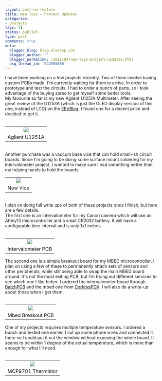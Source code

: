 ```yaml
---
layout: post-no-feature
title: New Toys – Project Updates
categories:
- projects
tags: []
status: publish
type: post
comments: true
meta:
  blogger_blog: blog.alvarop.com
  blogger_author: ''
  blogger_permalink: /2011/04/new-toys-project-updates.html
  dsq_thread_id: '622585806'
---
```

I have been working on a few projects recently. Two of them involve having custom PCBs made. I'm currently waiting for them to arrive. In order to prototype and test the circuits, I had to order a bunch of parts, so I took advantage of the buying spree to get myself some better tools.<br />My favourite so far is my new Agilent U1251A Multimeter. After seeing the great review of the U1253A (which is just the OLED display version of this one, instead of LCD) on the <span id="goog_925977509"></span><a href="http://www.eevblog.com/2010/01/24/eevblog-56-agilent-u1253a-oled-multimeter-review-teardown/">EEVBlog<span id="goog_925977510"></span></a>, I found one for a decent price and decided to get it.<br /><br /><table align="center" cellpadding="0" cellspacing="0" class="tr-caption-container" style="margin-left: auto; margin-right: auto; text-align: center;"><tbody><tr><td style="text-align: center;"><a href="http://www.flickr.com/photos/apg88/5601299913" imageanchor="1" style="margin-left: auto; margin-right: auto;"><img border="0" src="http://farm6.static.flickr.com/5264/5601299913_c5d91751ae_z.jpg" /></a></td></tr><tr><td class="tr-caption" style="text-align: center;">Agilent U1251A</td></tr></tbody></table><br />Another purchase was a vaccum base vice that can hold small-ish circuit boards. Since I'm going to be doing some surface mount soldering for my intervalometer project, I wanted to make sure I had something better than my helping hands to hold the boards.<br /><table align="center" cellpadding="0" cellspacing="0" class="tr-caption-container" style="margin-left: auto; margin-right: auto; text-align: center;"><tbody><tr><td style="text-align: center;"><a href="http://www.flickr.com/photos/apg88/5601298735" imageanchor="1" style="margin-left: auto; margin-right: auto;"><img border="0" src="http://farm6.static.flickr.com/5263/5601298735_96f2640466_z.jpg" /></a></td></tr><tr><td class="tr-caption" style="text-align: center;">New Vice</td></tr></tbody></table><br />I plan on doing full write ups of both of these projects once I finish, but here are a few details.<br />The first one is an intervalometer for my Canon camera which will use an Attiny13 microcontroller and a small CR2032 battery. It will have a configurable time interval and is only 1x1 inches.<br /><br /><table align="center" cellpadding="0" cellspacing="0" class="tr-caption-container" style="margin-left: auto; margin-right: auto; text-align: center;"><tbody><tr><td style="text-align: center;"><a href="http://www.flickr.com/photos/apg88/5601881714" imageanchor="1" style="margin-left: auto; margin-right: auto;"><img border="0" src="http://farm6.static.flickr.com/5309/5601881714_a6f63e5285.jpg" /></a></td></tr><tr><td class="tr-caption" style="text-align: center;">Intervalometer PCB</td></tr></tbody></table>The second one is a simple breakout board for my MBED microcontroller. I plan on using a few of these to permanently attach sets of sensors and other peripherals, while still being able to swap the main MBED board around. It's not the most exiting PCB, but I'm trying out different services to see which one I like better. I ordered the intervalometer board through <a href="http://www.batchpcb.com/">BatchPCB</a> and the mbed one from <a href="http://pcb.laen.org/">DorkbotPDX</a>. I will also do a write-up about those when I get them.<br /><br /><table align="center" cellpadding="0" cellspacing="0" class="tr-caption-container" style="margin-left: auto; margin-right: auto; text-align: center;"><tbody><tr><td style="text-align: center;"><a href="http://www.flickr.com/photos/apg88/5601881698" imageanchor="1" style="margin-left: auto; margin-right: auto;"><img border="0" src="http://farm6.static.flickr.com/5306/5601881698_d55a6fafa4.jpg" /></a></td></tr><tr><td class="tr-caption" style="text-align: center;">Mbed Breakout PCB</td></tr></tbody></table>One of my projects requires multiple temperature sensors. I ordered a bunch and tested one earlier. I cut up some phone wires and connected it there so I could put it out the window without exposing the whole board. It seems to be within 1 degree of the actual temperature, which is more than enough for what I'll need.<br /><br /><table align="center" cellpadding="0" cellspacing="0" class="tr-caption-container" style="margin-left: auto; margin-right: auto; text-align: center;"><tbody><tr><td style="text-align: center;"><a href="http://www.flickr.com/photos/apg88/5601297241" imageanchor="1" style="margin-left: auto; margin-right: auto;"><img border="0" src="http://farm6.static.flickr.com/5221/5601297241_db793f4c02.jpg" /></a></td></tr><tr><td class="tr-caption" style="text-align: center;">MCP9701 Thermistor</td></tr></tbody></table><div class="separator" style="clear: both; text-align: center;"></div>
